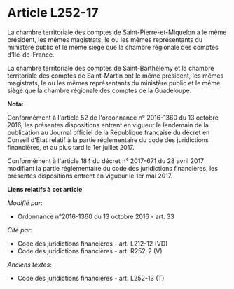 # Article L252-17

La chambre territoriale des comptes de Saint-Pierre-et-Miquelon a le même président, les mêmes magistrats, le ou les mêmes
représentants du ministère public   et le même siège que la chambre régionale des comptes d'Ile-de-France.

La chambre territoriale des comptes de Saint-Barthélemy et la chambre territoriale des comptes de Saint-Martin ont le même
président, les mêmes magistrats, le ou les mêmes représentants du ministère public   et le même siège que la chambre
régionale des comptes de la Guadeloupe.

**Nota:**

Conformément à l'article 52 de l'ordonnance n° 2016-1360 du 13 octobre 2016, les présentes dispositions entrent en vigueur le
lendemain de la publication au Journal officiel de la République française du décret en Conseil d'Etat relatif à la partie
réglementaire du code des juridictions financières, et au plus tard le 1er juillet 2017.

Conformément à l'article 184 du décret n° 2017-671 du 28 avril 2017 modifiant la partie réglementaire du code des
juridictions financières, les présentes dispositions entrent en vigueur le 1er mai 2017.

**Liens relatifs à cet article**

_Modifié par_:

  - Ordonnance n°2016-1360 du 13 octobre 2016 - art. 33

_Cité par_:

  - Code des juridictions financières - art. L212-12 (VD)
  - Code des juridictions financières - art. R252-2 (V)

_Anciens textes_:

  - Code des juridictions financières - art. L252-13 (T)
